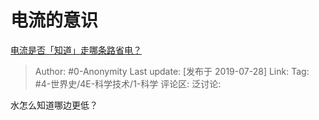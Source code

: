 # 电流的意识
[电流是否「知道」走哪条路省电？](https://www.zhihu.com/question/337044458/answer/764879064)

> Author: #0-Anonymity
> Last update: [发布于 2019-07-28]
> Link:
> Tag: #4-世界史/4E-科学技术/1-科学
> 评论区:
> 泛讨论:

水怎么知道哪边更低？
